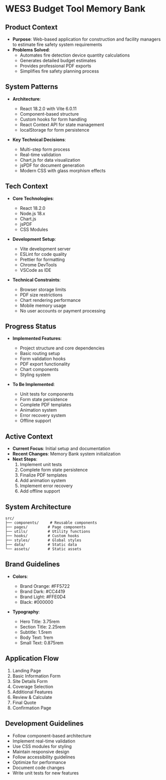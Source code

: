 # WES3 Budget Tool Memory Bank

## Product Context
- **Purpose**: Web-based application for construction and facility managers to estimate fire safety system requirements
- **Problems Solved**: 
  - Automates fire detection device quantity calculations
  - Generates detailed budget estimates
  - Provides professional PDF exports
  - Simplifies fire safety planning process

## System Patterns
- **Architecture**:
  - React 18.2.0 with Vite 6.0.11
  - Component-based structure
  - Custom hooks for form handling
  - React Context API for state management
  - localStorage for form persistence

- **Key Technical Decisions**:
  - Multi-step form process
  - Real-time validation
  - Chart.js for data visualization
  - jsPDF for document generation
  - Modern CSS with glass morphism effects

## Tech Context
- **Core Technologies**:
  - React 18.2.0
  - Node.js 18.x
  - Chart.js
  - jsPDF
  - CSS Modules

- **Development Setup**:
  - Vite development server
  - ESLint for code quality
  - Prettier for formatting
  - Chrome DevTools
  - VSCode as IDE

- **Technical Constraints**:
  - Browser storage limits
  - PDF size restrictions
  - Chart rendering performance
  - Mobile memory usage
  - No user accounts or payment processing

## Progress Status
- **Implemented Features**:
  - Project structure and core dependencies
  - Basic routing setup
  - Form validation hooks
  - PDF export functionality
  - Chart components
  - Styling system

- **To Be Implemented**:
  - Unit tests for components
  - Form state persistence
  - Complete PDF templates
  - Animation system
  - Error recovery system
  - Offline support

## Active Context
- **Current Focus**: Initial setup and documentation
- **Recent Changes**: Memory Bank system initialization
- **Next Steps**:
  1. Implement unit tests
  2. Complete form state persistence
  3. Finalize PDF templates
  4. Add animation system
  5. Implement error recovery
  6. Add offline support

## System Architecture
```
src/
├── components/     # Reusable components
├── pages/         # Page components
├── utils/         # Utility functions
├── hooks/         # Custom hooks
├── styles/        # Global styles
├── data/          # Static data
└── assets/        # Static assets
```

## Brand Guidelines
- **Colors**:
  - Brand Orange: #FF5722
  - Brand Dark: #CC4419
  - Brand Light: #FFE0D4
  - Black: #000000

- **Typography**:
  - Hero Title: 3.75rem
  - Section Title: 2.25rem
  - Subtitle: 1.5rem
  - Body Text: 1rem
  - Small Text: 0.875rem

## Application Flow
1. Landing Page
2. Basic Information Form
3. Site Details Form
4. Coverage Selection
5. Additional Features
6. Review & Calculate
7. Final Quote
8. Confirmation Page

## Development Guidelines
- Follow component-based architecture
- Implement real-time validation
- Use CSS modules for styling
- Maintain responsive design
- Follow accessibility guidelines
- Optimize for performance
- Document code changes
- Write unit tests for new features
